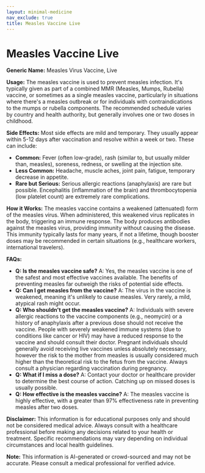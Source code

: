 ```yaml
---
layout: minimal-medicine
nav_exclude: true
title: Measles Vaccine Live
---
```


# Measles Vaccine Live

**Generic Name:** Measles Virus Vaccine, Live

**Usage:**  The measles vaccine is used to prevent measles infection.  It's typically given as part of a combined MMR (Measles, Mumps, Rubella) vaccine, or sometimes as a single measles vaccine, particularly in situations where there's a measles outbreak or for individuals with contraindications to the mumps or rubella components.  The recommended schedule varies by country and health authority, but generally involves one or two doses in childhood.

**Side Effects:**  Most side effects are mild and temporary. They usually appear within 5-12 days after vaccination and resolve within a week or two.  These can include:

* **Common:**  Fever (often low-grade), rash (similar to, but usually milder than, measles), soreness, redness, or swelling at the injection site.
* **Less Common:**  Headache, muscle aches, joint pain, fatigue, temporary decrease in appetite.
* **Rare but Serious:**  Serious allergic reactions (anaphylaxis) are rare but possible.  Encephalitis (inflammation of the brain) and thrombocytopenia (low platelet count) are extremely rare complications.


**How it Works:** The measles vaccine contains a weakened (attenuated) form of the measles virus.  When administered, this weakened virus replicates in the body, triggering an immune response.  The body produces antibodies against the measles virus, providing immunity without causing the disease. This immunity typically lasts for many years, if not a lifetime, though booster doses may be recommended in certain situations (e.g., healthcare workers, international travelers).

**FAQs:**

* **Q: Is the measles vaccine safe?** A: Yes, the measles vaccine is one of the safest and most effective vaccines available.  The benefits of preventing measles far outweigh the risks of potential side effects.
* **Q: Can I get measles from the vaccine?** A:  The virus in the vaccine is weakened, meaning it's unlikely to cause measles.  Very rarely, a mild, atypical rash might occur.
* **Q: Who shouldn't get the measles vaccine?** A: Individuals with severe allergic reactions to the vaccine components (e.g., neomycin) or a history of anaphylaxis after a previous dose should not receive the vaccine. People with severely weakened immune systems (due to conditions like cancer or HIV) may have a reduced response to the vaccine and should consult their doctor.  Pregnant individuals should generally avoid receiving live vaccines unless absolutely necessary, however the risk to the mother from measles is usually considered much higher than the theoretical risk to the fetus from the vaccine.  Always consult a physician regarding vaccination during pregnancy.
* **Q: What if I miss a dose?** A: Contact your doctor or healthcare provider to determine the best course of action.  Catching up on missed doses is usually possible.
* **Q: How effective is the measles vaccine?** A:  The measles vaccine is highly effective, with a greater than 97% effectiveness rate in preventing measles after two doses.


**Disclaimer:** This information is for educational purposes only and should not be considered medical advice. Always consult with a healthcare professional before making any decisions related to your health or treatment.  Specific recommendations may vary depending on individual circumstances and local health guidelines.


**Note:** This information is AI-generated or crowd-sourced and may not be accurate. Please consult a medical professional for verified advice.